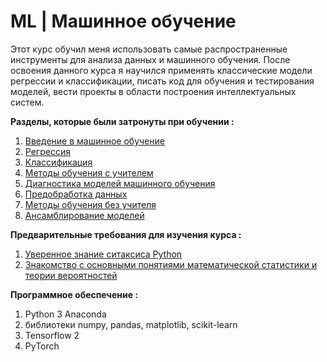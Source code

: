 # ML | Машинное обучение 

Этот курс обучил меня использовать самые распространенные инструменты для анализа данных и машинного обучения. После освоения данного курса я научился применять классические модели регрессии и классификации, писать код для обучения и тестирования моделей, вести проекты в области построения интеллектуальных систем.

**Разделы, которые были затронуты при обучении :**

  1. [Введение в машинное обучение](https://github.com/majakovsky/ML/tree/main/course/ml0_introduction)
  2. [Регрессия](https://github.com/majakovsky/ML/tree/main/course/ml1_regression)
  3. [Классификация](https://github.com/majakovsky/ML/tree/main/course/ml2_classification)
  4. [Методы обучения с учителем](https://github.com/majakovsky/ML/tree/main/course/ml3_supervised_learning)
  5. [Диагностика моделей машинного обучения](https://github.com/majakovsky/ML/tree/main/course/ml4_diagnostics_models)
  6. [Предобработка данных](https://github.com/majakovsky/ML/tree/main/course/ml5_data_preprocessing)
  7. [Методы обучения без учителя](https://github.com/majakovsky/ML/tree/main/course/ml6_unsupervised_learning)
  8. [Ансамблирование моделей](https://github.com/majakovsky/ML/tree/main/course/ml7_model_ensembling)


**Предварительные требования для изучения курса :**

  1. [Уверенное знание ситаксиса Python](https://github.com/majakovsky/Algorithms_Data_structure_Python)
  2. [Знакомство с основными понятиями математической статистики и теории вероятностей](https://github.com/majakovsky/Mathematical_Statistics)


**Программное обеспечение :**

  1. Python 3 Anaconda
  2. библиотеки numpy, pandas, matplotlib, scikit-learn
  3. Tensorflow 2
  4. PyTorch
